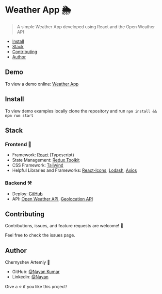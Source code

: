 # Weather App 🌦️

> A simple Weather App developed using React and the Open Weather API


- [Install](#install)
- [Stack](#stack)
- [Contributing](#contributing)
- [Author](#author)

## Demo

To view a demo online: [Weather App](https://chernyshevartemiy.github.io/weather-app/)

## Install

To view demo examples locally clone the repository and run `npm install && npm run start`

## Stack

### Frontend 🎨

- Framework: [React](https://reactjs.org/) (Typescript)
- State Management: [Redux Toolkit](https://redux-toolkit.js.org/)
- CSS Framework: [Tailwind](https://tailwindcss.com/)
- Helpful Libraries and Frameworks: [React-Icons](https://react-icons.github.io/react-icons/), [Lodash](https://lodash.com/), [Axios](https://axios-http.com/docs/intro)

### Backend ⚒️

- Deploy: [GitHub](https://github.com/)
- API: [Open Weather API](https://openweathermap.org/), [Geolocation API](https://developer.mozilla.org/en-US/docs/Web/API/Geolocation_API)

## Contributing

Contributions, issues, and feature requests are welcome! 🤝

Feel free to check the issues page.

## Author

Chernyshev Artemiy 👤

- GitHub: [@Nayan Kumar ](https://github.com/nayankumar26)
- Linkedin: [@Nayan](https://www.linkedin.com/in/nayan-shandilya-035321215/)

Give a ⭐️ if you like this project!

